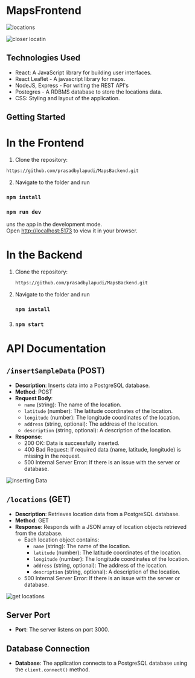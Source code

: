 # MapsFrontend
![locations](https://github.com/prasadbylapudi/MapsFrontend/assets/31813770/4b61588c-b673-4be5-acc2-5763de797981)

![closer locatin](https://github.com/prasadbylapudi/MapsFrontend/assets/31813770/f9b92594-48b2-4ceb-affe-a672cfb04082)


## Technologies Used

- React:  A JavaScript library for building user interfaces.
- React Leaflet - A javascript library for maps.
- NodeJS, Express - For writing the REST API's
- Postegres - A RDBMS database to store the locations data.
- CSS: Styling and layout of the application.


## Getting Started

# In the Frontend 
1. Clone the repository:

```bash
https://github.com/prasadbylapudi/MapsBackend.git
```
2. Navigate to the folder and run
### `npm install` 

### `npm run dev` 

uns the app in the development mode.\
Open [http://localhost:5173](http://localhost:5173) to view it in your browser.

# In the Backend
1. Clone the repository:
   ```bash
   https://github.com/prasadbylapudi/MapsBackend.git
   ```
2. Navigate to the folder and run
    ### `npm install`

3. ### `npm start`
# API Documentation

## `/insertSampleData` (POST)

- **Description**: Inserts data into a PostgreSQL database.
- **Method**: POST
- **Request Body**:
  - `name` (string): The name of the location.
  - `latitude` (number): The latitude coordinates of the location.
  - `longitude` (number): The longitude coordinates of the location.
  - `address` (string, optional): The address of the location.
  - `description` (string, optional): A description of the location.
- **Response**:
  - 200 OK: Data is successfully inserted.
  - 400 Bad Request: If required data (name, latitude, longitude) is missing in the request.
  - 500 Internal Server Error: If there is an issue with the server or database.
 
![inserting Data](https://github.com/prasadbylapudi/MapsFrontend/assets/31813770/333e53d2-dfec-4a33-8dc9-6a4301b32e75)


## `/locations` (GET)

- **Description**: Retrieves location data from a PostgreSQL database.
- **Method**: GET
- **Response**: Responds with a JSON array of location objects retrieved from the database.
  - Each location object contains:
    - `name` (string): The name of the location.
    - `latitude` (number): The latitude coordinates of the location.
    - `longitude` (number): The longitude coordinates of the location.
    - `address` (string, optional): The address of the location.
    - `description` (string, optional): A description of the location.
  - 500 Internal Server Error: If there is an issue with the server or database.

![get locations](https://github.com/prasadbylapudi/MapsFrontend/assets/31813770/7320ae2c-ed87-4a61-bb41-a06f0566eab8)


## Server Port

- **Port**: The server listens on port 3000.

## Database Connection

- **Database**: The application connects to a PostgreSQL database using the `client.connect()` method.
